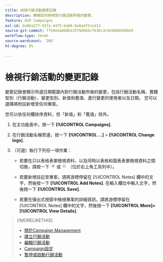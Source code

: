 ```yaml
---
title: 檢視行銷活動變更記錄
description: 瞭解如何檢視對行銷活動所做的變更。
feature: DSP Campaigns
exl-id: ba96a277-937a-4475-bab6-6e0a4f5ced13
source-git-commit: ff50eda8d8b12579d664cf636c3c9e56069d8bb9
workflow-type: tm+mt
source-wordcount: '201'
ht-degree: 0%

---
```


# 檢視行銷活動的變更記錄

變更記錄會顯示所選日期範圍內對行銷活動所做的變更，包括行銷活動名稱、實體型別（行銷活動）、變更型別、新值和舊值、進行變更的使用者以及日期。 您可以選擇將附註新增至任何專案。

您可以依任何欄排序資料，但「新值」和「舊值」除外。

1. 在主功能表中，按一下 **[!UICONTROL Campaigns]**.

1. 在行銷活動名稱旁邊，按一下  **[!UICONTROL ...]** > **[!UICONTROL Change logs]**.

1. （可選）執行下列任一項作業：

   * 若要在只以表格表單檢視資料，以及同時以表格和圖表表單檢視資料之間切換，請按一下 ![表格和圖表檢視](/help/dsp/assets/table-plus-chart-view.png "表格和圖表檢視") 或 ![表格檢視](/help/dsp/assets/table-view.png "表格檢視") （位於右上角工具列中）。

   * 若要新增註記至專案，請將游標停留在 [!UICONTROL Notes] 欄中的文字，然後按一下 **[!UICONTROL Add Notes]**. 在輸入欄位中輸入文字，然後按一下 **[!UICONTROL Save]**.

   * 若要在彈出式視窗中檢視專案的詳細資訊，請將游標停留在 [!UICONTROL Notes] 欄中的文字，然後按一下 **[!UICONTROL More]>[!UICONTROL View Details]**.

>[!MORELIKETHIS]
>
>* [關於Campaign Management](campaign-about.md)
>* [建立行銷活動](campaign-create.md)
>* [編輯行銷活動](campaign-edit.md)
>* [Campaign設定](campaign-settings.md)
>* [暫停或啟動行銷活動](campaign-pause-activate.md)


